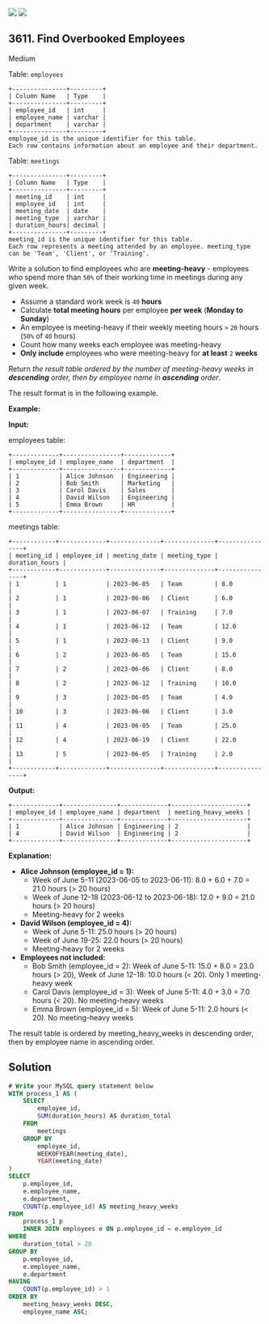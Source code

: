 [![](https://img.shields.io/github/stars/javadev/LeetCode-in-Java?label=Stars&style=flat-square)](https://github.com/javadev/LeetCode-in-Java)
[![](https://img.shields.io/github/forks/javadev/LeetCode-in-Java?label=Fork%20me%20on%20GitHub%20&style=flat-square)](https://github.com/javadev/LeetCode-in-Java/fork)

## 3611\. Find Overbooked Employees

Medium

Table: `employees`

    +---------------+---------+
    | Column Name   | Type    |
    +---------------+---------+
    | employee_id   | int     |
    | employee_name | varchar |
    | department    | varchar |
    +---------------+---------+
    employee_id is the unique identifier for this table.
    Each row contains information about an employee and their department. 

Table: `meetings`

    +---------------+---------+
    | Column Name   | Type    |
    +---------------+---------+
    | meeting_id    | int     |
    | employee_id   | int     |
    | meeting_date  | date    |
    | meeting_type  | varchar |
    | duration_hours| decimal |
    +---------------+---------+
    meeting_id is the unique identifier for this table.
    Each row represents a meeting attended by an employee. meeting_type can be 'Team', 'Client', or 'Training'. 

Write a solution to find employees who are **meeting-heavy** - employees who spend more than `50%` of their working time in meetings during any given week.

*   Assume a standard work week is `40` **hours**
*   Calculate **total meeting hours** per employee **per week** (**Monday to Sunday**)
*   An employee is meeting-heavy if their weekly meeting hours `>` `20` hours (`50%` of `40` hours)
*   Count how many weeks each employee was meeting-heavy
*   **Only include** employees who were meeting-heavy for **at least** `2` **weeks**

Return _the result table ordered by the number of meeting-heavy weeks in **descending** order, then by employee name in **ascending** order_.

The result format is in the following example.

**Example:**

**Input:**

employees table:

    +-------------+----------------+-------------+
    | employee_id | employee_name  | department  |
    +-------------+----------------+-------------+
    | 1           | Alice Johnson  | Engineering |
    | 2           | Bob Smith      | Marketing   |
    | 3           | Carol Davis    | Sales       |
    | 4           | David Wilson   | Engineering |
    | 5           | Emma Brown     | HR          |
    +-------------+----------------+-------------+ 

meetings table:

    +------------+-------------+--------------+--------------+----------------+
    | meeting_id | employee_id | meeting_date | meeting_type | duration_hours |
    +------------+-------------+--------------+--------------+----------------+
    | 1          | 1           | 2023-06-05   | Team         | 8.0            |
    | 2          | 1           | 2023-06-06   | Client       | 6.0            |
    | 3          | 1           | 2023-06-07   | Training     | 7.0            |
    | 4          | 1           | 2023-06-12   | Team         | 12.0           |
    | 5          | 1           | 2023-06-13   | Client       | 9.0            |
    | 6          | 2           | 2023-06-05   | Team         | 15.0           |
    | 7          | 2           | 2023-06-06   | Client       | 8.0            |
    | 8          | 2           | 2023-06-12   | Training     | 10.0           |
    | 9          | 3           | 2023-06-05   | Team         | 4.0            |
    | 10         | 3           | 2023-06-06   | Client       | 3.0            |
    | 11         | 4           | 2023-06-05   | Team         | 25.0           |
    | 12         | 4           | 2023-06-19   | Client       | 22.0           |
    | 13         | 5           | 2023-06-05   | Training     | 2.0            |
    +------------+-------------+--------------+--------------+----------------+ 

**Output:**

    +-------------+---------------+-------------+---------------------+
    | employee_id | employee_name | department  | meeting_heavy_weeks |
    +-------------+---------------+-------------+---------------------+
    | 1           | Alice Johnson | Engineering | 2                   |
    | 4           | David Wilson  | Engineering | 2                   |
    +-------------+---------------+-------------+---------------------+ 

**Explanation:**

*   **Alice Johnson (employee\_id = 1):**
    *   Week of June 5-11 (2023-06-05 to 2023-06-11): 8.0 + 6.0 + 7.0 = 21.0 hours (> 20 hours)
    *   Week of June 12-18 (2023-06-12 to 2023-06-18): 12.0 + 9.0 = 21.0 hours (> 20 hours)
    *   Meeting-heavy for 2 weeks
*   **David Wilson (employee\_id = 4):**
    *   Week of June 5-11: 25.0 hours (> 20 hours)
    *   Week of June 19-25: 22.0 hours (> 20 hours)
    *   Meeting-heavy for 2 weeks
*   **Employees not included:**
    *   Bob Smith (employee\_id = 2): Week of June 5-11: 15.0 + 8.0 = 23.0 hours (> 20), Week of June 12-18: 10.0 hours (< 20). Only 1 meeting-heavy week
    *   Carol Davis (employee\_id = 3): Week of June 5-11: 4.0 + 3.0 = 7.0 hours (< 20). No meeting-heavy weeks
    *   Emma Brown (employee\_id = 5): Week of June 5-11: 2.0 hours (< 20). No meeting-heavy weeks

The result table is ordered by meeting\_heavy\_weeks in descending order, then by employee name in ascending order.

## Solution

```sql
# Write your MySQL query statement below
WITH process_1 AS (
    SELECT 
        employee_id, 
        SUM(duration_hours) AS duration_total
    FROM 
        meetings
    GROUP BY 
        employee_id, 
        WEEKOFYEAR(meeting_date), 
        YEAR(meeting_date)
)
SELECT 
    p.employee_id, 
    e.employee_name, 
    e.department, 
    COUNT(p.employee_id) AS meeting_heavy_weeks
FROM 
    process_1 p
    INNER JOIN employees e ON p.employee_id = e.employee_id
WHERE 
    duration_total > 20
GROUP BY 
    p.employee_id, 
    e.employee_name, 
    e.department
HAVING 
    COUNT(p.employee_id) > 1
ORDER BY 
    meeting_heavy_weeks DESC, 
    employee_name ASC;
```